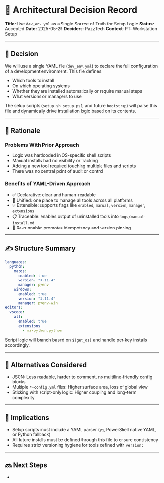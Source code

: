 # 🧠 Architectural Decision Record

**Title:** Use `dev_env.yml` as a Single Source of Truth for Setup Logic
**Status:** Accepted
**Date:** 2025-05-29
**Deciders:** PazzTech
**Context:** PT: Workstation Setup

---

## 🎯 Decision

We will use a single YAML file (`dev_env.yml`) to declare the full configuration of a development environment. This file defines:

* Which tools to install
* On which operating systems
* Whether they are installed automatically or require manual steps
* What versions or managers to use

The setup scripts (`setup.sh`, `setup.ps1`, and future `bootstrap`) will parse this file and dynamically drive installation logic based on its contents.

---

## 🤔 Rationale

### Problems With Prior Approach

* Logic was hardcoded in OS-specific shell scripts
* Manual installs had no visibility or tracking
* Adding a new tool required touching multiple files and scripts
* There was no central point of audit or control

### Benefits of YAML-Driven Approach

* ✅ Declarative: clear and human-readable
* 🧠 Unified: one place to manage all tools across all platforms
* 💡 Extensible: supports flags like `enabled`, `manual`, `version`, `manager`, `extensions`
* 📋 Traceable: enables output of uninstalled tools into `logs/manual-install.md`
* 🔄 Re-runnable: promotes idempotency and version pinning

---

## ✍️ Structure Summary

```yaml
languages:
  python:
    macos:
      enabled: true
      version: "3.11.4"
      manager: pyenv
    windows:
      enabled: true
      version: "3.11.4"
      manager: pyenv-win
editors:
  vscode:
    all:
      enabled: true
      extensions:
        - ms-python.python
```

Script logic will branch based on `$(get_os)` and handle per-key installs accordingly.

---

## 🔄 Alternatives Considered

* JSON: Less readable, harder to comment, no multiline-friendly config blocks
* Multiple `*-config.yml` files: Higher surface area, loss of global view
* Sticking with script-only logic: Higher coupling and long-term complexity

---

## 🔧 Implications

* Setup scripts must include a YAML parser (`yq`, PowerShell native YAML, or Python fallback)
* All future installs must be defined through this file to ensure consistency
* Requires strict versioning hygiene for tools defined with `version:`

---

## 🔜 Next Steps

*

